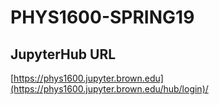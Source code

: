 # PHYS1600-SPRING19

## JupyterHub URL

[https://phys1600.jupyter.brown.edu](https://phys1600.jupyter.brown.edu/hub/login)/



